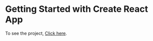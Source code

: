 # Getting Started with Create React App

To see the project, [Click here](https://letschatappweb.netlify.app/login).

